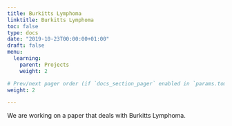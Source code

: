 ```yaml
---
title: Burkitts Lymphoma
linktitle: Burkitts Lymphoma
toc: false
type: docs
date: "2019-10-23T00:00:00+01:00"
draft: false
menu:
  learning:
    parent: Projects
    weight: 2

# Prev/next pager order (if `docs_section_pager` enabled in `params.toml`)
weight: 2

---
```

We are working on a paper that deals with Burkitts Lymphoma.
